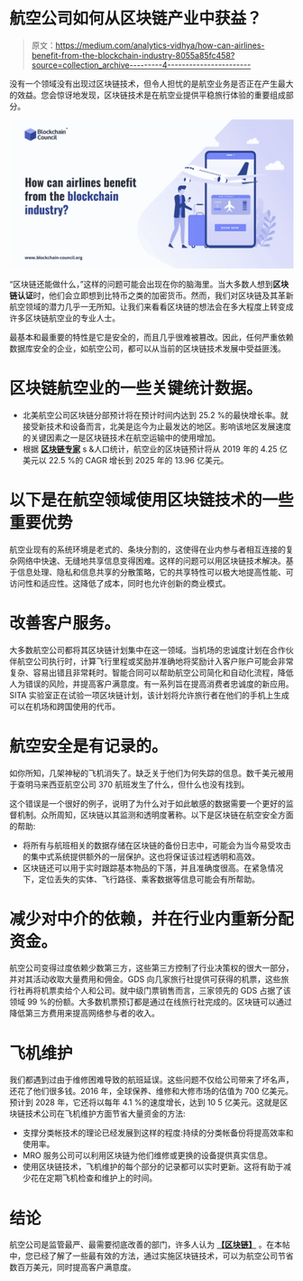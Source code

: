 # 航空公司如何从区块链产业中获益？

> 原文：<https://medium.com/analytics-vidhya/how-can-airlines-benefit-from-the-blockchain-industry-8055a85fc458?source=collection_archive---------4----------------------->

没有一个领域没有出现过区块链技术，但令人担忧的是航空业务是否正在产生最大的效益。您会惊讶地发现，区块链技术是在航空业提供平稳旅行体验的重要组成部分。

![](img/1a43c5615920d540315b7e68651d0ee0.png)

“区块链还能做什么，”这样的问题可能会出现在你的脑海里。当大多数人想到**区块链认证**时，他们会立即想到比特币之类的加密货币。然而，我们对区块链及其革新航空领域的潜力几乎一无所知。让我们来看看区块链的想法会在多大程度上转变成许多区块链航空业的专业人士。

最基本和最重要的特性是它是安全的，而且几乎很难被篡改。因此，任何严重依赖数据库安全的企业，如航空公司，都可以从当前的区块链技术发展中受益匪浅。

# 区块链航空业的一些关键统计数据。

*   北美航空公司区块链分部预计将在预计时间内达到 25.2 %的最快增长率。就接受新技术和设备而言，北美是迄今为止最发达的地区。影响该地区发展速度的关键因素之一是区块链技术在航空运输中的使用增加。
*   根据 [**区块链专家**](https://www.blockchain-council.org/certifications/certified-blockchain-professional-expert/) s &人口统计，航空业的区块链预计将从 2019 年的 4.25 亿美元以 22.5 %的 CAGR 增长到 2025 年的 13.96 亿美元。

# 以下是在航空领域使用区块链技术的一些重要优势

航空业现有的系统环境是老式的、条块分割的，这使得在业内参与者相互连接的复杂网络中快速、无缝地共享信息变得困难。这样的问题可以用区块链技术解决。基于信息处理、隐私和信息共享的分散策略，它的共享特性可以极大地提高性能、可访问性和适应性。这降低了成本，同时也允许创新的商业模式。

# 改善客户服务。

大多数航空公司都将其区块链计划集中在这一领域。当机场的忠诚度计划在合作伙伴航空公司执行时，计算飞行里程或奖励并准确地将奖励计入客户账户可能会非常复杂、容易出错且非常耗时。智能合同可以帮助航空公司简化和自动化流程，降低人为错误的风险，并提高客户满意度。有一系列旨在提高消费者忠诚度的新应用。SITA 实验室正在试验一项区块链计划，该计划将允许旅行者在他们的手机上生成可以在机场和跨国使用的代币。

# 航空安全是有记录的。

如你所知，几架神秘的飞机消失了。缺乏关于他们为何失踪的信息。数千美元被用于查明马来西亚航空公司 370 航班发生了什么，但什么也没有找到。

这个错误是一个很好的例子，说明了为什么对于如此敏感的数据需要一个更好的监督机制。众所周知，区块链以其监测和透明度著称。以下是区块链在航空安全方面的帮助:

*   将所有与航班相关的数据存储在区块链的备份日志中，可能会为当今易受攻击的集中式系统提供额外的一层保护。这也将保证该过程透明和高效。
*   区块链还可以用于实时跟踪基本物品的下落，并且准确度很高。在紧急情况下，定位丢失的实体、飞行路径、乘客数据等信息可能会有所帮助。

# 减少对中介的依赖，并在行业内重新分配资金。

航空公司变得过度依赖少数第三方，这些第三方控制了行业决策权的很大一部分，并对其活动收取大量费用和佣金。GDS 向几家旅行社提供可获得的机票，这些旅行社再将机票卖给个人和公司。就中级门票销售而言，三家领先的 GDS 占据了该领域 99 %的份额。大多数机票预订都是通过在线旅行社完成的。区块链可以通过降低第三方费用来提高网络参与者的收入。

# 飞机维护

我们都遇到过由于维修困难导致的航班延误。这些问题不仅给公司带来了坏名声，还花了他们很多钱。2016 年，全球保养、维修和大修市场的估值为 700 亿美元。预计到 2028 年，它还将以每年 4.1 %的速度增长，达到 10 5 亿美元。这就是区块链技术公司在飞机维护方面节省大量资金的方法:

*   支撑分类帐技术的理论已经发展到这样的程度:持续的分类帐备份将提高效率和使用率。
*   MRO 服务公司可以利用区块链为他们维修或更换的设备提供真实信息。
*   使用区块链技术，飞机维护的每个部分的记录都可以实时更新。这将有助于减少花在定期飞机检查和维护上的时间。

# 结论

航空公司是监管最严、最需要彻底改善的部门，许多人认为 [**【区块链】**](https://www.blockchain-council.org/certifications/certified-blockchain-professional-expert/) 。在本帖中，您已经了解了一些最有效的方法，通过实施区块链技术，可以为航空公司节省数百万美元，同时提高客户满意度。